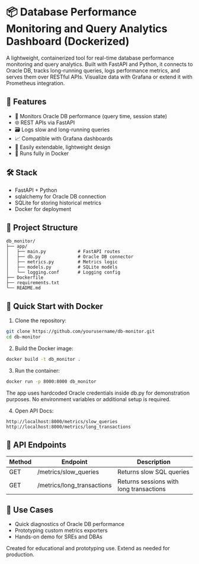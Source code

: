 # 📦 Database Performance Monitoring and Query Analytics Dashboard (Dockerized)

A lightweight, containerized tool for real-time database performance monitoring and query analytics. Built with FastAPI and Python, it connects to Oracle DB, tracks long-running queries, logs performance metrics, and serves them over RESTful APIs. Visualize data with Grafana or extend it with Prometheus integration.

## 🚀 Features

- 📡 Monitors Oracle DB performance (query time, session state)
- 🌐 REST APIs via FastAPI
- 🗃 Logs slow and long-running queries
- 📈 Compatible with Grafana dashboards
- 🔧 Easily extendable, lightweight design
- 🐳 Runs fully in Docker

## 🛠️ Stack

- FastAPI + Python
- sqlalchemy for Oracle DB connection
- SQLite for storing historical metrics
- Docker for deployment

## 📁 Project Structure

```
db_monitor/
├── app/
│   ├── main.py            # FastAPI routes
│   ├── db.py              # Oracle DB connector
│   ├── metrics.py         # Metrics logic
│   ├── models.py          # SQLite models
│   └── logging.conf       # Logging config
├── Dockerfile
├── requirements.txt
└── README.md
```

## 🐳 Quick Start with Docker

1. Clone the repository:

```bash
git clone https://github.com/yourusername/db-monitor.git
cd db-monitor
```

2. Build the Docker image:

```bash
docker build -t db_monitor .
```

3. Run the container:

```bash
docker run -p 8000:8000 db_monitor
```

The app uses hardcoded Oracle credentials inside db.py for demonstration purposes. No environment variables or additional setup is required.

4. Open API Docs:

```
http://localhost:8000/metrics/slow_queries
http://localhost:8000/metrics/long_transactions
```

## 🔗 API Endpoints

| Method | Endpoint | Description |
|--------|----------|-------------|
| GET    | /metrics/slow_queries | Returns slow SQL queries |
| GET    | /metrics/long_transactions | Returns sessions with long transactions |

## 🧪 Use Cases

- Quick diagnostics of Oracle DB performance
- Prototyping custom metrics exporters
- Hands-on demo for SREs and DBAs

Created for educational and prototyping use. Extend as needed for production.

